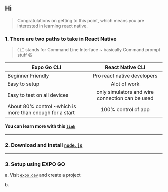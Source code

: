 ## Hi
> Congratulations on getting to this point, which means you are interested in learning react native.

### 1. There are two paths to take in React Native
> `CLI` stands for Command Line Interface ~ basically Command prompt stuff 😆

| Expo Go CLI   | React Native CLI  |
| ------------- |:-------------:| 
| Beginner Friendly     | Pro react native developers | 
| Easy to setup      | Alot of work      |   
| Easy to test on all devices | only simulators and wire connection can be used     | 
| About 80% control ~which is more than enough for a start | 100% control of app    |

#### You can learn more with this [`link`]([https://www.python.org/downloads/](https://reactnative.dev/docs/environment-setup?package-manager=npm&guide=quickstart)https://reactnative.dev/docs/environment-setup?package-manager=npm&guide=quickstart) 

---

### 2. Download and install [`node.js`](https://nodejs.org/en)


---
### 3. Setup using EXPO GO

a. Visit [`expo.dev`]([https://www.python.org/downloads/](https://reactnative.dev/docs/environment-setup?package-manager=npm&guide=quickstart)https://reactnative.dev/docs/environment-setup?package-manager=npm&guide=quickstart) and create a project

b. 
